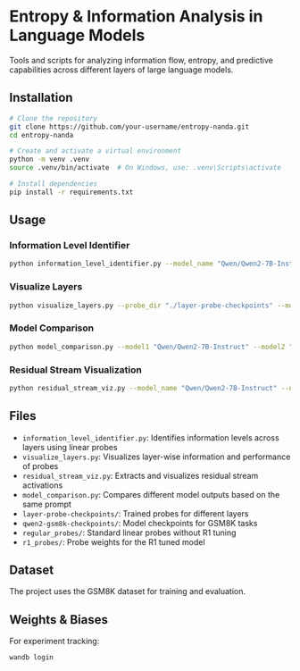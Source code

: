 # Entropy & Information Analysis in Language Models

Tools and scripts for analyzing information flow, entropy, and predictive capabilities across different layers of large language models.

## Installation

```bash
# Clone the repository
git clone https://github.com/your-username/entropy-nanda.git
cd entropy-nanda

# Create and activate a virtual environment
python -m venv .venv
source .venv/bin/activate  # On Windows, use: .venv\Scripts\activate

# Install dependencies
pip install -r requirements.txt
```

## Usage

### Information Level Identifier
```bash
python information_level_identifier.py --model_name "Qwen/Qwen2-7B-Instruct" --batch_size 64 --learning_rate 5e-4 --num_epochs 1
```

### Visualize Layers
```bash
python visualize_layers.py --probe_dir "./layer-probe-checkpoints" --model_name "deepseek-ai/DeepSeek-R1-Distill-Qwen-7B" --num_examples 100
```

### Model Comparison
```bash
python model_comparison.py --model1 "Qwen/Qwen2-7B-Instruct" --model2 "deepseek-ai/DeepSeek-R1-Distill-Qwen-7B"
```

### Residual Stream Visualization
```bash
python residual_stream_viz.py --model_name "Qwen/Qwen2-7B-Instruct" --num_examples 50
```

## Files

- `information_level_identifier.py`: Identifies information levels across layers using linear probes
- `visualize_layers.py`: Visualizes layer-wise information and performance of probes
- `residual_stream_viz.py`: Extracts and visualizes residual stream activations
- `model_comparison.py`: Compares different model outputs based on the same prompt
- `layer-probe-checkpoints/`: Trained probes for different layers
- `qwen2-gsm8k-checkpoints/`: Model checkpoints for GSM8K tasks
- `regular_probes/`: Standard linear probes without R1 tuning
- `r1_probes/`: Probe weights for the R1 tuned model

## Dataset

The project uses the GSM8K dataset for training and evaluation.

## Weights & Biases 

For experiment tracking:
```bash
wandb login
``` 
